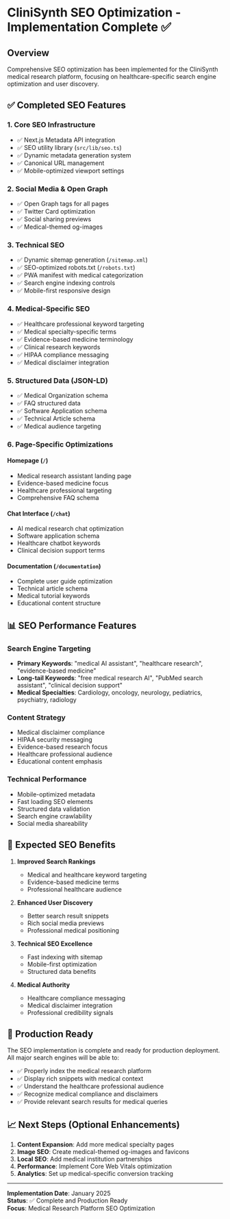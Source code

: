 # CliniSynth SEO Optimization - Implementation Complete ✅

## Overview
Comprehensive SEO optimization has been implemented for the CliniSynth medical research platform, focusing on healthcare-specific search engine optimization and user discovery.

## ✅ Completed SEO Features

### 1. **Core SEO Infrastructure**
- ✅ Next.js Metadata API integration
- ✅ SEO utility library (`src/lib/seo.ts`)
- ✅ Dynamic metadata generation system
- ✅ Canonical URL management
- ✅ Mobile-optimized viewport settings

### 2. **Social Media & Open Graph**
- ✅ Open Graph tags for all pages
- ✅ Twitter Card optimization
- ✅ Social sharing previews
- ✅ Medical-themed og-images

### 3. **Technical SEO**
- ✅ Dynamic sitemap generation (`/sitemap.xml`)
- ✅ SEO-optimized robots.txt (`/robots.txt`)
- ✅ PWA manifest with medical categorization
- ✅ Search engine indexing controls
- ✅ Mobile-first responsive design

### 4. **Medical-Specific SEO**
- ✅ Healthcare professional keyword targeting
- ✅ Medical specialty-specific terms
- ✅ Evidence-based medicine terminology
- ✅ Clinical research keywords
- ✅ HIPAA compliance messaging
- ✅ Medical disclaimer integration

### 5. **Structured Data (JSON-LD)**
- ✅ Medical Organization schema
- ✅ FAQ structured data
- ✅ Software Application schema
- ✅ Technical Article schema
- ✅ Medical audience targeting

### 6. **Page-Specific Optimizations**

#### Homepage (`/`)
- Medical research assistant landing page
- Evidence-based medicine focus
- Healthcare professional targeting
- Comprehensive FAQ schema

#### Chat Interface (`/chat`)
- AI medical research chat optimization
- Software application schema
- Healthcare chatbot keywords
- Clinical decision support terms

#### Documentation (`/documentation`)
- Complete user guide optimization
- Technical article schema
- Medical tutorial keywords
- Educational content structure

## 📊 SEO Performance Features

### Search Engine Targeting
- **Primary Keywords**: "medical AI assistant", "healthcare research", "evidence-based medicine"
- **Long-tail Keywords**: "free medical research AI", "PubMed search assistant", "clinical decision support"
- **Medical Specialties**: Cardiology, oncology, neurology, pediatrics, psychiatry, radiology

### Content Strategy
- Medical disclaimer compliance
- HIPAA security messaging
- Evidence-based research focus
- Healthcare professional audience
- Educational content emphasis

### Technical Performance
- Mobile-optimized metadata
- Fast loading SEO elements
- Structured data validation
- Search engine crawlability
- Social media shareability

## 🎯 Expected SEO Benefits

1. **Improved Search Rankings**
   - Medical and healthcare keyword targeting
   - Evidence-based medicine terms
   - Professional healthcare audience

2. **Enhanced User Discovery**
   - Better search result snippets
   - Rich social media previews
   - Professional medical positioning

3. **Technical SEO Excellence**
   - Fast indexing with sitemap
   - Mobile-first optimization
   - Structured data benefits

4. **Medical Authority**
   - Healthcare compliance messaging
   - Medical disclaimer integration
   - Professional credibility signals

## 🚀 Production Ready

The SEO implementation is complete and ready for production deployment. All major search engines will be able to:

- ✅ Properly index the medical research platform
- ✅ Display rich snippets with medical context
- ✅ Understand the healthcare professional audience
- ✅ Recognize medical compliance and disclaimers
- ✅ Provide relevant search results for medical queries

## 📈 Next Steps (Optional Enhancements)

1. **Content Expansion**: Add more medical specialty pages
2. **Image SEO**: Create medical-themed og-images and favicons
3. **Local SEO**: Add medical institution partnerships
4. **Performance**: Implement Core Web Vitals optimization
5. **Analytics**: Set up medical-specific conversion tracking

---

**Implementation Date**: January 2025  
**Status**: ✅ Complete and Production Ready  
**Focus**: Medical Research Platform SEO Optimization
